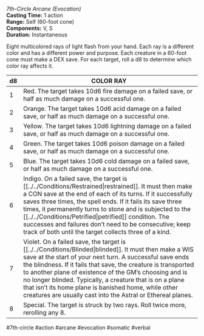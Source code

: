 *7th-Circle Arcane (Evocation)*  
**Casting Time:** 1 action  
**Range:** Self (60-foot cone)  
**Components:** V, S  
**Duration:** Instantaneous

Eight multicolored rays of light flash from your hand. Each ray is a different color and has a different power and purpose. Each creature in a 60-foot cone must make a DEX save. For each target, roll a d8 to determine which color ray affects it.

| d8  | COLOR RAY                                                                                                                                                                                                                                                                                                                                                                                                                                                                      |
| --- | ------------------------------------------------------------------------------------------------------------------------------------------------------------------------------------------------------------------------------------------------------------------------------------------------------------------------------------------------------------------------------------------------------------------------------------------------------------------------------ |
| 1   | Red. The target takes 10d6 fire damage on a failed save, or half as much damage on a successful one.                                                                                                                                                                                                                                                                                                                                                                           |
| 2   | Orange. The target takes 10d6 acid damage on a failed save, or half as much damage on a successful one.                                                                                                                                                                                                                                                                                                                                                                        |
| 3   | Yellow. The target takes 10d6 lightning damage on a failed save, or half as much damage on a successful one.                                                                                                                                                                                                                                                                                                                                                                   |
| 4   | Green. The target takes 10d6 poison damage on a failed save, or half as much damage on a successful one.                                                                                                                                                                                                                                                                                                                                                                       |
| 5   | Blue. The target takes 10d6 cold damage on a failed save, or half as much damage on a successful one.                                                                                                                                                                                                                                                                                                                                                                          |
| 6   | Indigo. On a failed save, the target is [[../../Conditions/Restrained\|restrained]]. It must then make a CON save at the end of each of its turns. If it successfully saves three times, the spell ends. If it fails its save three times, it permanently turns to stone and is subjected to the [[../../Conditions/Petrified\|petrified]] condition. The successes and failures don’t need to be consecutive; keep track of both until the target collects three of a kind.         |
| 7   | Violet. On a failed save, the target is [[../../Conditions/Blinded\|blinded]]. It must then make a WIS save at the start of your next turn. A successful save ends the blindness. If it fails that save, the creature is transported to another plane of existence of the GM’s choosing and is no longer blinded. Typically, a creature that is on a plane that isn’t its home plane is banished home, while other creatures are usually cast into the Astral or Ethereal planes. |
| 8   | Special. The target is struck by two rays. Roll twice more, rerolling any 8.                                                                                                                                                                                                                                                                                                                                                                                                   |

#7th-circle #action #arcane #evocation #somatic #verbal
